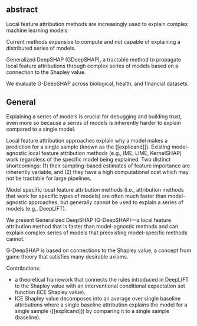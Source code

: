 ## abstract 
Local feature attribution methods are increasingly used to explain complex machine learning models. 

Current methods expensive to compute and not capable of explaining a distributed series of models.

Generalized DeepSHAP (GDeepSHAP), a tractable method to propagate local feature attributions through complex series of models based on a connection to the Shapley value. 

We evaluate G-DeepSHAP across biological, health, and financial datasets. 


## General 

Explaining a series of models is crucial for debugging and building trust, even more so because a series of models is inherently harder to explain compared to a single model.

Local feature attribution approaches explain why a model makes a prediction for a single sample (known as the [[explicand]]). Existing model-agnostic local feature attribution methods (e.g., IME, LIME, KernelSHAP) work regardless of the specific model being explained. Two distinct shortcomings: (1) their sampling-based estimates of feature importance are inherently variable, and (2) they have a high computational cost which may not be tractable for large pipelines.

Model specific local feature attribution methods (i.e., attribution methods that work for specific types of models) are often much faster than model-agnostic approaches, but generally cannot be used to explain a series of models (e.g., DeepLIFT).

We present Generalized DeepSHAP (G-DeepSHAP)—a local feature attribution method that is faster than model-agnostic methods and can explain complex series of models that preexisting model-specific methods cannot.

G-DeepSHAP is based on connections to the Shapley value, a concept from game theory that satisfies many desirable axioms.

Contributions: 
- a theoretical framework that connects the rules introduced in DeepLIFT to the Shapley value with an interventional conditional expectation set function (ICE Shapley value).
- ICE Shapley value decomposes into an average over single baseline attributions where a single baseline attribution explains the model for a single sample ([[explicand]]) by comparing it to a single sample (baseline).